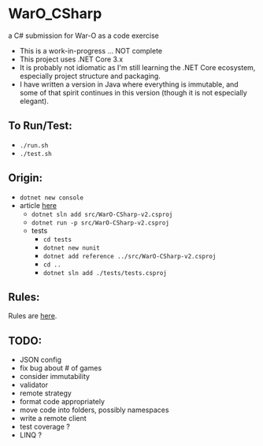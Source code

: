 
WarO_CSharp
=========

a C# submission for War-O as a code exercise

* This is a work-in-progress ... NOT complete
* This project uses .NET Core 3.x
* It is probably not idiomatic as I'm still learning the .NET Core ecosystem, especially project structure and packaging.
* I have written a version in Java where everything is immutable, and some of that spirit continues in this version (though it is not especially elegant).

To Run/Test:
---------

* `./run.sh`
* `./test.sh`

Origin:
---------

* `dotnet new console`
* article [here](https://insimpleterms.blog/adding-nunit-tests-to-a-net-core-console-app)
    - `dotnet sln add src/WarO-CSharp-v2.csproj`
    - `dotnet run -p src/WarO-CSharp-v2.csproj`
    - tests
        - `cd tests`
        - `dotnet new nunit`
        - `dotnet add reference ../src/WarO-CSharp-v2.csproj`
        - `cd ..`
        - `dotnet sln add ./tests/tests.csproj`

Rules:
---------

Rules are [here](Rules.md).

TODO:
---------

* JSON config 
* fix bug about # of games
* consider immutability
* validator 
* remote strategy
* format code appropriately
* move code into folders, possibly namespaces
* write a remote client 
* test coverage ?
* LINQ ?
